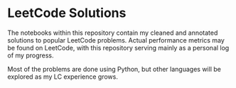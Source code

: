 # LeetCode Solutions
The notebooks within this repository contain my cleaned and annotated solutions to popular LeetCode problems. Actual performance metrics may be found on LeetCode, with this repository serving mainly as a personal log of my progress.

Most of the problems are done using Python, but other languages will be explored as my LC experience grows.
